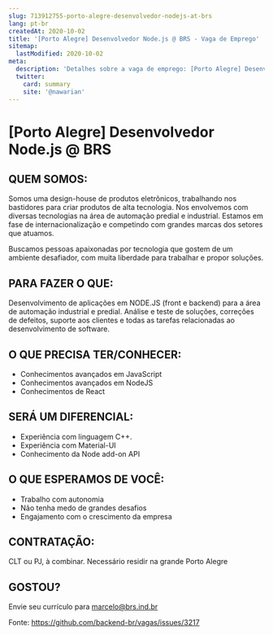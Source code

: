 ```yaml
---
slug: 713912755-porto-alegre-desenvolvedor-nodejs-at-brs
lang: pt-br
createdAt: 2020-10-02
title: '[Porto Alegre] Desenvolvedor Node.js @ BRS - Vaga de Emprego'
sitemap:
  lastModified: 2020-10-02
meta:
  description: 'Detalhes sobre a vaga de emprego: [Porto Alegre] Desenvolvedor Node.js @ BRS'
  twitter:
    card: summary
    site: '@nawarian'
---
```


# [Porto Alegre] Desenvolvedor Node.js @ BRS

## QUEM SOMOS:

Somos uma design-house de produtos eletrônicos, trabalhando nos bastidores para criar produtos de alta tecnologia. 
Nos envolvemos com diversas tecnologias na área de automação predial e industrial.
Estamos em fase de internacionalização e competindo com grandes marcas dos setores que atuamos.
	
Buscamos pessoas apaixonadas por tecnologia que gostem de um ambiente desafiador, com muita liberdade para trabalhar e propor soluções.

## PARA FAZER O QUE:

Desenvolvimento de aplicações em NODE.JS (front e backend) para a área de automação industrial e predial. Análise e teste de soluções, correções de defeitos, suporte aos clientes e todas as tarefas relacionadas ao desenvolvimento de software.

## O QUE PRECISA TER/CONHECER:

* Conhecimentos avançados em JavaScript
* Conhecimentos avançados em NodeJS
* Conhecimentos de React

## SERÁ UM DIFERENCIAL:

* Experiência com linguagem C++.
* Experiência com Material-UI
* Conhecimento da Node add-on API
	
## O QUE ESPERAMOS DE VOCÊ:

* Trabalho com autonomia
* Não tenha medo de grandes desafios
* Engajamento com o crescimento da empresa

## CONTRATAÇÃO:
CLT ou PJ, à combinar.
Necessário residir na grande Porto Alegre

## GOSTOU?
Envie seu currículo para marcelo@brs.ind.br


Fonte: https://github.com/backend-br/vagas/issues/3217